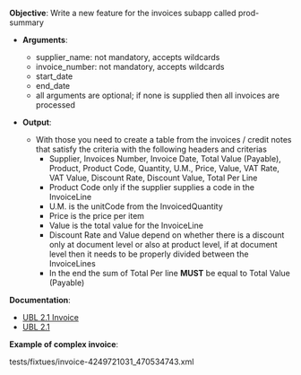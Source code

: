 **Objective**: Write a new feature for the invoices subapp called prod-summary

- **Arguments**:
  - supplier_name: not mandatory, accepts wildcards
  - invoice_number: not mandatory, accepts wildcards
  - start_date
  - end_date
  - all arguments are optional; if none is supplied then all invoices are processed

- **Output**:
  - With those you need to create a table from the invoices / credit notes that satisfy the criteria with the following headers and criterias
    - Supplier, Invoices Number, Invoice Date, Total Value (Payable), Product, Product Code, Quantity, U.M., Price, Value, VAT Rate, VAT Value, Discount Rate, Discount Value, Total Per Line
    - Product Code only if the supplier supplies a code in the InvoiceLine
    - U.M. is the unitCode from the InvoicedQuantity
    - Price is the price per item
    - Value is the total value for the InvoiceLine
    - Discount Rate and Value depend on whether there is a discount only at document level or also at product level, if at document level then it needs to be properly divided between the InvoiceLines
    - In the end the sum of Total Per line **MUST** be equal to Total Value (Payable)

**Documentation**:

- [UBL 2.1 Invoice](https://www.truugo.com/ubl/2.1/invoice/)
- [UBL 2.1](https://docs.oasis-open.org/ubl/UBL-2.1.html)

**Example of complex invoice**:

tests/fixtues/invoice-4249721031_470534743.xml
